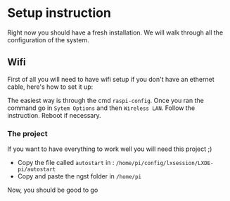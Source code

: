 # Setup instruction

Right now you should have a fresh installation. We will walk through all the configuration of the system.

## Wifi

First of all you will need to have wifi setup if you don't have an ethernet cable, here's how to set it up:

The easiest way is through the cmd `raspi-config`.
Once you ran the command go in `Sytem Options` and then `Wireless LAN`.
Follow the instruction.
Reboot if necessary.

### The project

If you want to have everything to work well you will need this project ;)

- Copy the file called `autostart` in : `/home/pi/config/lxsession/LXDE-pi/autostart`
- Copy and paste the ngst folder in `/home/pi`

Now, you should be good to go
